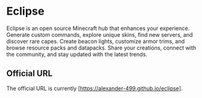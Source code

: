 # Eclipse
Eclipse is an open source Minecraft hub that enhances your experience. Generate custom commands, explore unique skins, find new servers, and discover rare capes. Create beacon lights, customize armor trims, and browse resource packs and datapacks. Share your creations, connect with the community, and stay updated with the latest trends.
## Official URL
The official URL is currently [https://alexander-499.github.io/eclipse].
